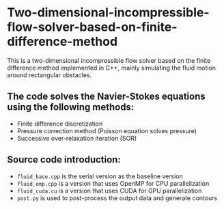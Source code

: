 # Two-dimensional-incompressible-flow-solver-based-on-finite-difference-method
This is a two-dimensional incompressible flow solver based on the finite difference method implemented in C++, mainly simulating the fluid motion around rectangular obstacles.

## The code solves the Navier-Stokes equations using the following methods:
* Finite difference discretization
* Pressure correction method (Poisson equation solves pressure)
* Successive over-relaxation iteration (SOR)

## Source code introduction:
* ``` fluid_base.cpp ``` is the serial version as the baseline version
* ``` fluid_omp.cpp ``` is a version that uses OpenMP for CPU parallelization
* ``` fluid_cuda.cu ``` is a version that uses CUDA for GPU parallelization
* ``` post.py ``` is used to post-process the output data and generate contours

